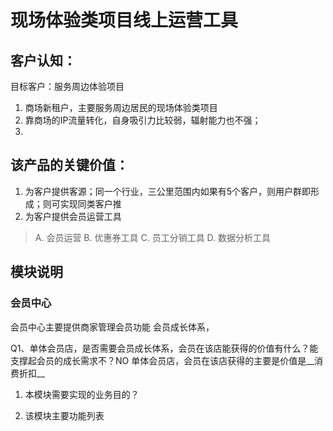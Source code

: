 # 现场体验类项目线上运营工具

## 客户认知：
目标客户：服务周边体验项目

1. 商场新租户，主要服务周边居民的现场体验类项目
2. 靠商场的IP流量转化，自身吸引力比较弱，辐射能力也不强；
3.   

## 该产品的关键价值：

1. 为客户提供客源；同一个行业，三公里范围内如果有5个客户，则用户群即形成；则可实现同类客户推
2. 为客户提供会员运营工具
> A. 会员运营
> B. 优惠券工具
> C. 员工分销工具
> D. 数据分析工具

## 模块说明

### 会员中心
会员中心主要提供商家管理会员功能
会员成长体系，

Q1、单体会员店，是否需要会员成长体系，会员在该店能获得的价值有什么？能支撑起会员的成长需求不？NO
单体会员店，会员在该店获得的主要是价值是__消费折扣__


1. 本模块需要实现的业务目的？


2. 该模块主要功能列表










